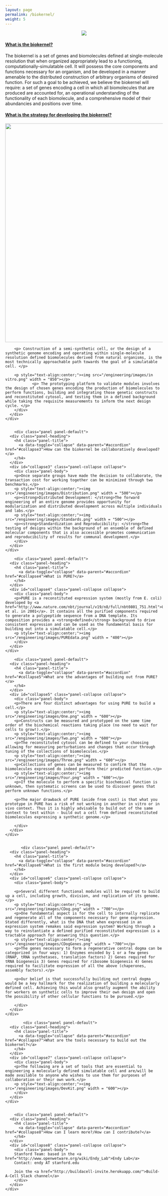 ```yaml
---
layout: page
permalink: /biokernel/
weight: 5
---
```


<html>
<head>
  <meta name="viewport" content="width=device-width, initial-scale=1">
  <link rel="stylesheet" href="https://maxcdn.bootstrapcdn.com/bootstrap/3.3.7/css/bootstrap.min.css">
  <script src="https://ajax.googleapis.com/ajax/libs/jquery/3.2.1/jquery.min.js"></script>
  <script src="https://maxcdn.bootstrapcdn.com/bootstrap/3.3.7/js/bootstrap.min.js"></script>
</head>
<body>

<p style="text-align:center;"><img src="/engineering/images/Biokernel.png"></p>

<div class="container">

  <div class="panel-group" id="accordion">
    <div class="panel panel-default">
      <div class="panel-heading">
        <h4 class="panel-title">
          <a data-toggle="collapse" data-parent="#accordion" href="#collapse1">What is the biokernel?</a>
        </h4>
      </div>
      <div id="collapse1" class="panel-collapse collapse">
        <div class="panel-body">The biokernel is a set of genes and biomolecules defined at single-molecule resolution that when organized appropriately lead to a functioning, computationally-simulatable cell. It will possess the core components and functions necessary for an organism, and be developed in a manner amenable to the distributed construction of arbitrary organisms of desired function. For such a goal to be achieved, we believe the biokernel will require: a set of genes encoding a cell in which all biomolecules that are produced are accounted for, an operational understanding of the functionality of each biomolecule, and a comprehensive model of their abundancies and positions over time.
</div>
      </div>
    </div>
	
	
   <div class="panel panel-default">
      <div class="panel-heading">
        <h4 class="panel-title">
          <a data-toggle="collapse" data-parent="#accordion" href="#collapse2">What is the strategy for developing the biokernel?</a>
        </h4>
      </div>
      <div id="collapse2" class="panel-collapse collapse">
        <div class="panel-body">
				<p style="text-align:center;"><img src="/engineering/images/Approach.png" width = "700"></p>
				
        <p> Construction of a semi-synthetic cell, or the design of a synthetic genome encoding and operating within single-molecule resolution defined biomolecules derived from natural organisms, is the most technically approachable path towards the goal of a simulatable cell. </p>
				
        <p style="text-align:center;"><img src="/engineering/images/in vitro.png" width = "850"></p>
				<p> The prototyping platform to validate modules involves the design of chosen genes encoding the production of biomolecules to perform functions, building and integrating those genetic constructs and reconstituted cytosol, and testing them in a defined background while taking the requisite measurements to inform the next design cycle. </p>	
		</div>
      </div>
    </div>
	
	
	    <div class="panel panel-default">
      <div class="panel-heading">
        <h4 class="panel-title">
          <a data-toggle="collapse" data-parent="#accordion" href="#collapse3">How can the biokernel be collaboratively developed?</a>
        </h4>
      </div>
      <div id="collapse3" class="panel-collapse collapse">
        <div class="panel-body">
		<p>Once separate groups have made the decision to collaborate, the transaction cost for working together can be minimized through two benchmarks.</p>
		<p style="text-align:center;"><img src="/engineering/images/Distribution.png" width = "500"></p>
		<p><strong>Distributed Development: </strong>The forward engineering of an entire genome provides opportunity for modularization and distributed development across multiple individuals and labs.</p>
		<p style="text-align:center;"><img src="/engineering/images/Standards.png" width = "500"></p>
		<p><strong>Standardization and Reproducibility: </strong>The testing of designs within the background of an ensemble of defined molecular components that is also accessible promotes communication and reproducibility of results for communal development.</p>
		</div>
      </div>
    </div>
	
	    <div class="panel panel-default">
      <div class="panel-heading">
        <h4 class="panel-title">
          <a data-toggle="collapse" data-parent="#accordion" href="#collapse4">What is PURE?</a>
        </h4>
      </div>
      <div id="collapse4" class="panel-collapse collapse">
        <div class="panel-body">
		<p>PURE is a reconstituted expression system (mostly from E. coli) developed by <a href="http://www.nature.com/nbt/journal/v19/n8/full/nbt0801_751.html">Ueda et al. in 2001</a>. It contains all the purified components required to generate a polypeptide sequence from a DNA template. Its composition provides a <strong>defined</strong> background to drive consistent expression and can be used as the fundamental basis for building out into a simulatable cell.</p>
		<p style="text-align:center;"><img src="/engineering/images/PUREdata.png" width = "400"></p>
		</div>
      </div>
    </div>
	
        <div class="panel panel-default">
      <div class="panel-heading">
        <h4 class="panel-title">
          <a data-toggle="collapse" data-parent="#accordion" href="#collapse5">What are the advantages of building out from PURE?</a>
        </h4>
      </div>
      <div id="collapse5" class="panel-collapse collapse">
        <div class="panel-body">
        <p>There are four distinct advantages for using PURE to build a cell.</p>
        <p style="text-align:center;"><img src="/engineering/images/One.png" width = "600"></p>
       	<p>Constructs can be measured and prototyped on the same time order of the biochemical reactions taking place (no need to wait for cells to grow!).</p>
        <p style="text-align:center;"><img src="/engineering/images/Two.png" width = "600"></p>
        <p>The reconstituted cytosol can be defined to your choosing allowing for measuring perturbations and changes that occur through tuning of the collections of biomolecules.</p>
		<p style="text-align:center;"><img src="/engineering/images/Three.png" width = "600"></p>
        <p>Collections of genes can be measured to confirm that the biomolecules expressed do indeed perform their predicted function.</p>
		<p style="text-align:center;"><img src="/engineering/images/Four.png" width = "600"></p>
        <p>If the molecule to perform a specific biochemical function is unknown, then systematic screens can be used to discover genes that perform unknown functions.</p>
        
        <p>The major drawback of PURE (aside from cost) is that what you prototype in PURE has a risk of not working in another in vitro or in vivo context. Thus it is highly advisable to build out of the same context to test within - build out a cell from defined reconstituted biomolecules expressing a synthetic genome.</p>
        
        </div>
      </div>
    </div>
	
	
	       <div class="panel panel-default">
      <div class="panel-heading">
        <h4 class="panel-title">
          <a data-toggle="collapse" data-parent="#accordion" href="#collapse6">What is the first module being developed?</a>
        </h4>
      </div>
      <div id="collapse6" class="panel-collapse collapse">
        <div class="panel-body">
        
        <p>Several different functional modules will be required to build up a cell, including growth, division, and replication of its genome.</p>
        <p style="text-align:center;"><img src="/engineering/images/CDog.png" width = "700"></p>
        <p>One fundamental aspect is for the cell to internally replicate and regenerate all of the components necessary for gene expression. Stated differently, what is the DNA that when expressed in an expression system remakes said expression system? Working through a way to reinstantiate a defined purified reconstituted expression is a tractable approach for answering this question.</p>
        <p style="text-align:center;"><img src="/engineering/images/CDogGenes.png" width = "700"></p>
        <p>The genes necessary to form a regenerative central dogma can be categorized in four ways: 1) Enzymes encoded by 1 or a few genes (RNAP, tRNA synthetases, translation factors) 2) Genes required for tRNA biogenesis 3) Genes required for ribosome biogenesis 4) Genes required to facilitate expression of all the above (chaperones, assembly factors).</p>
        
        <p>Our belief is that successfully building out central dogma would be a key hallmark for the realization of building a molecularly defined cell. Achieving this would also greatly augment the ability for workers on synthetic cells to improve their own design and open the possibility of other cellular functions to be pursued.</p>
        
        </div>
      </div>
    </div>

	        <div class="panel panel-default">
      <div class="panel-heading">
        <h4 class="panel-title">
          <a data-toggle="collapse" data-parent="#accordion" href="#collapse7">What are the tools necessary to build out the biokernel?</a>
        </h4>
      </div>
      <div id="collapse7" class="panel-collapse collapse">
        <div class="panel-body">
        <p>The following are a set of tools that are essential to engineering a molecularly defined simulatable cell and are/will be made available to anyone who wishes to use them for purposes of collaboration or their own work.</p>
		<p style="text-align:center;"><img src="/engineering/images/DevKit.png" width = "600"></p>
        </div>
      </div>
    </div>
	
	
        <div class="panel panel-default">
      <div class="panel-heading">
        <h4 class="panel-title">
          <a data-toggle="collapse" data-parent="#accordion" href="#collapse8">How can I learn more?/How can I contribute?</a>
        </h4>
      </div>
      <div id="collapse8" class="panel-collapse collapse">
        <div class="panel-body">
 		Stanford Team: based in the <a href="http://www.openwetware.org/wiki/Endy_Lab">Endy Lab</a>
        Contact: endy AT stanford.edu
        
        Join the <a href="http://buildacell-invite.herokuapp.com/">Build-A-Cell Slack channel</a>
        </div>
      </div>
    </div>

     
	
  </div> 
</div>
    
</body>
</html>
